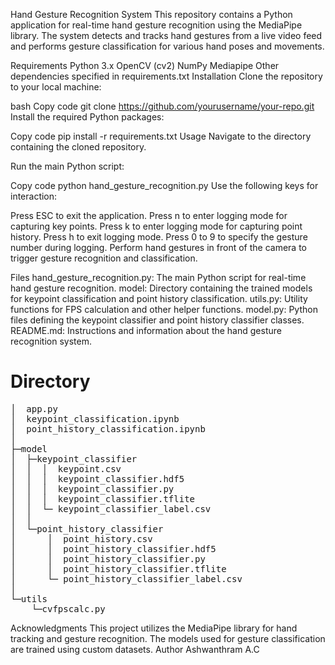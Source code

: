 Hand Gesture Recognition System
This repository contains a Python application for real-time hand gesture recognition using the MediaPipe library. The system detects and tracks hand gestures from a live video feed and performs gesture classification for various hand poses and movements.

Requirements
Python 3.x
OpenCV (cv2)
NumPy
Mediapipe
Other dependencies specified in requirements.txt
Installation
Clone the repository to your local machine:

bash
Copy code
git clone https://github.com/yourusername/your-repo.git
Install the required Python packages:

Copy code
pip install -r requirements.txt
Usage
Navigate to the directory containing the cloned repository.

Run the main Python script:

Copy code
python hand_gesture_recognition.py
Use the following keys for interaction:

Press ESC to exit the application.
Press n to enter logging mode for capturing key points.
Press k to enter logging mode for capturing point history.
Press h to exit logging mode.
Press 0 to 9 to specify the gesture number during logging.
Perform hand gestures in front of the camera to trigger gesture recognition and classification.

Files
hand_gesture_recognition.py: The main Python script for real-time hand gesture recognition.
model: Directory containing the trained models for keypoint classification and point history classification.
utils.py: Utility functions for FPS calculation and other helper functions.
model.py: Python files defining the keypoint classifier and point history classifier classes.
README.md: Instructions and information about the hand gesture recognition system.

# Directory
<pre>
│  app.py
│  keypoint_classification.ipynb
│  point_history_classification.ipynb
│  
├─model
│  ├─keypoint_classifier
│  │  │  keypoint.csv
│  │  │  keypoint_classifier.hdf5
│  │  │  keypoint_classifier.py
│  │  │  keypoint_classifier.tflite
│  │  └─ keypoint_classifier_label.csv
│  │          
│  └─point_history_classifier
│      │  point_history.csv
│      │  point_history_classifier.hdf5
│      │  point_history_classifier.py
│      │  point_history_classifier.tflite
│      └─ point_history_classifier_label.csv
│          
└─utils
    └─cvfpscalc.py
</pre>

Acknowledgments
This project utilizes the MediaPipe library for hand tracking and gesture recognition.
The models used for gesture classification are trained using custom datasets.
Author
Ashwanthram A.C
